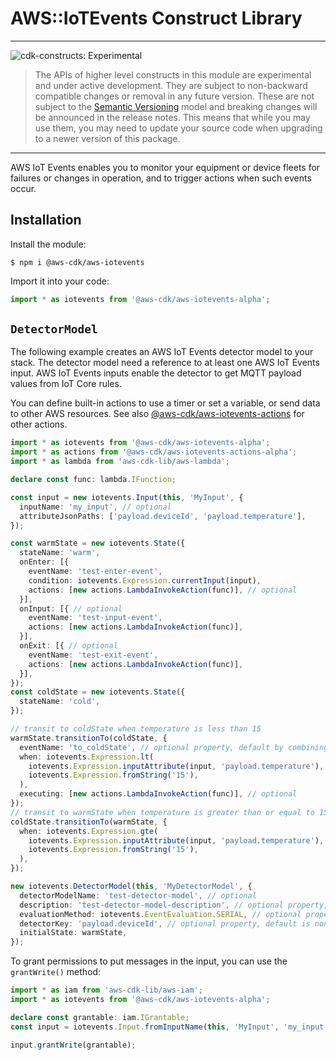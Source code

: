 # AWS::IoTEvents Construct Library

<!--BEGIN STABILITY BANNER-->

---

![cdk-constructs: Experimental](https://img.shields.io/badge/cdk--constructs-experimental-important.svg?style=for-the-badge)

> The APIs of higher level constructs in this module are experimental and under active development.
> They are subject to non-backward compatible changes or removal in any future version. These are
> not subject to the [Semantic Versioning](https://semver.org/) model and breaking changes will be
> announced in the release notes. This means that while you may use them, you may need to update
> your source code when upgrading to a newer version of this package.

---

<!--END STABILITY BANNER-->

AWS IoT Events enables you to monitor your equipment or device fleets for
failures or changes in operation, and to trigger actions when such events
occur.

## Installation

Install the module:

```console
$ npm i @aws-cdk/aws-iotevents
```

Import it into your code:

```ts nofixture
import * as iotevents from '@aws-cdk/aws-iotevents-alpha';
```

## `DetectorModel`

The following example creates an AWS IoT Events detector model to your stack.
The detector model need a reference to at least one AWS IoT Events input.
AWS IoT Events inputs enable the detector to get MQTT payload values from IoT Core rules.

You can define built-in actions to use a timer or set a variable, or send data to other AWS resources.
See also [@aws-cdk/aws-iotevents-actions](https://docs.aws.amazon.com/cdk/api/v1/docs/aws-iotevents-actions-readme.html) for other actions.

```ts
import * as iotevents from '@aws-cdk/aws-iotevents-alpha';
import * as actions from '@aws-cdk/aws-iotevents-actions-alpha';
import * as lambda from 'aws-cdk-lib/aws-lambda';

declare const func: lambda.IFunction;

const input = new iotevents.Input(this, 'MyInput', {
  inputName: 'my_input', // optional
  attributeJsonPaths: ['payload.deviceId', 'payload.temperature'],
});

const warmState = new iotevents.State({
  stateName: 'warm',
  onEnter: [{
    eventName: 'test-enter-event',
    condition: iotevents.Expression.currentInput(input),
    actions: [new actions.LambdaInvokeAction(func)], // optional
  }],
  onInput: [{ // optional
    eventName: 'test-input-event',
    actions: [new actions.LambdaInvokeAction(func)],
  }],
  onExit: [{ // optional
    eventName: 'test-exit-event',
    actions: [new actions.LambdaInvokeAction(func)],
  }],
});
const coldState = new iotevents.State({
  stateName: 'cold',
});

// transit to coldState when temperature is less than 15
warmState.transitionTo(coldState, {
  eventName: 'to_coldState', // optional property, default by combining the names of the States
  when: iotevents.Expression.lt(
    iotevents.Expression.inputAttribute(input, 'payload.temperature'),
    iotevents.Expression.fromString('15'),
  ),
  executing: [new actions.LambdaInvokeAction(func)], // optional
});
// transit to warmState when temperature is greater than or equal to 15
coldState.transitionTo(warmState, {
  when: iotevents.Expression.gte(
    iotevents.Expression.inputAttribute(input, 'payload.temperature'),
    iotevents.Expression.fromString('15'),
  ),
});

new iotevents.DetectorModel(this, 'MyDetectorModel', {
  detectorModelName: 'test-detector-model', // optional
  description: 'test-detector-model-description', // optional property, default is none
  evaluationMethod: iotevents.EventEvaluation.SERIAL, // optional property, default is iotevents.EventEvaluation.BATCH
  detectorKey: 'payload.deviceId', // optional property, default is none and single detector instance will be created and all inputs will be routed to it
  initialState: warmState,
});
```

To grant permissions to put messages in the input,
you can use the `grantWrite()` method:

```ts
import * as iam from 'aws-cdk-lib/aws-iam';
import * as iotevents from '@aws-cdk/aws-iotevents-alpha';

declare const grantable: iam.IGrantable;
const input = iotevents.Input.fromInputName(this, 'MyInput', 'my_input');

input.grantWrite(grantable);
```

